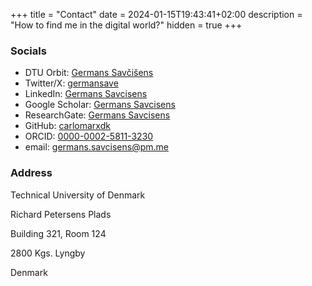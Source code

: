 +++
title = "Contact"
date = 2024-01-15T19:43:41+02:00
description = "How to find me in the digital world?"
hidden = true
+++

### Socials
* DTU Orbit: [Germans Savčišens](https://orbit.dtu.dk/en/persons/germans-sav%C4%8Di%C5%A1ens)
* Twitter/X: [germansave](https://twitter.com/germansave)
* LinkedIn: [Germans Savcisens](https://www.linkedin.com/in/germans-savcisens/)
* Google Scholar: [Germans Savcisens](https://scholar.google.com/citations?user=60I1M-oAAAAJ&hl=en)
* ResearchGate: [Germans Savcisens](https://www.researchgate.net/profile/Germans_Savcisens2)
* GitHub: [carlomarxdk](https://github.com/carlomarxdk)
* ORCID: [0000-0002-5811-3230](https://orcid.org/0000-0002-5811-3230)
* email: germans.savcisens@pm.me

### Address
Technical University of Denmark

Richard Petersens Plads

Building 321, Room 124

2800 Kgs. Lyngby

Denmark

